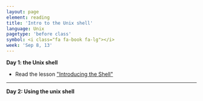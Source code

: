```yaml
---
layout: page
element: reading
title: 'Intro to the Unix shell'
language: Unix
pagetype: 'before class'
symbol: <i class="fa fa-book fa-lg"></i>
week: 'Sep 8, 13'
---
```


**Day 1: the Unix shell**

* Read the lesson ["Introducing the Shell"](https://swcarpentry.github.io/shell-novice/01-intro/index.html)

---

**Day 2: Using the unix shell**
